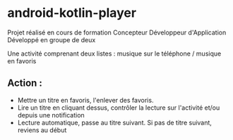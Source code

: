 # android-kotlin-player
Projet réalisé en cours de formation Concepteur Développeur d'Application
Développé en groupe de deux


Une activité comprenant deux listes : musique sur le téléphone / musique en favoris


## Action : 
* Mettre un titre en favoris, l'enlever des favoris.
* Lire un titre en cliquant dessus, contrôler la lecture sur l'activité et/ou depuis une notification
* Lecture automatique, passe au titre suivant. Si pas de titre suivant, reviens au début
